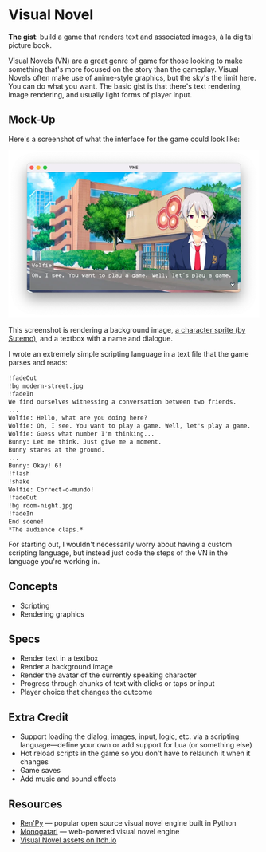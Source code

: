 # Visual Novel

**The gist**: build a game that renders text and associated images, à la digital picture book.

Visual Novels (VN) are a great genre of game for those looking to make something that's more focused on the story than the gameplay. Visual Novels often make use of anime-style graphics, but the sky's the limit here. You can do what you want. The basic gist is that there's text rendering, image rendering, and usually light forms of player input.

## Mock-Up

Here's a screenshot of what the interface for the game could look like:

![Game screenshot showing a male anime character named Wolfie with silver hair over a city background with text that says, 'Oh, I see. You want to play a game. Well, let's play a game.'](./img/vne.webp)

This screenshot is rendering a background image, [a character sprite (by Sutemo)](https://sutemo.itch.io/male-character-sprite-for-visual-novel), and a textbox with a name and dialogue.

I wrote an extremely simple scripting language in a text file that the game parses and reads:

```
!fadeOut
!bg modern-street.jpg
!fadeIn
We find ourselves witnessing a conversation between two friends.
...
Wolfie: Hello, what are you doing here?
Wolfie: Oh, I see. You want to play a game. Well, let's play a game.
Wolfie: Guess what number I'm thinking...
Bunny: Let me think. Just give me a moment.
Bunny stares at the ground.
...
Bunny: Okay! 6!
!flash
!shake
Wolfie: Correct-o-mundo!
!fadeOut
!bg room-night.jpg
!fadeIn
End scene!
*The audience claps.*
```

For starting out, I wouldn't necessarily worry about having a custom scripting language, but instead just code the steps of the VN in the language you're working in.

## Concepts

- Scripting
- Rendering graphics

## Specs

- Render text in a textbox
- Render a background image
- Render the avatar of the currently speaking character
- Progress through chunks of text with clicks or taps or input
- Player choice that changes the outcome

## Extra Credit

- Support loading the dialog, images, input, logic, etc. via a scripting language—define your own or add support for Lua (or something else)
- Hot reload scripts in the game so you don't have to relaunch it when it changes
- Game saves
- Add music and sound effects

## Resources

- [Ren'Py](https://www.renpy.org/) — popular open source visual novel engine built in Python
- [Monogatari](https://monogatari.io/) — web-powered visual novel engine
- [Visual Novel assets on Itch.io](https://itch.io/game-assets/free/genre-visual-novel)